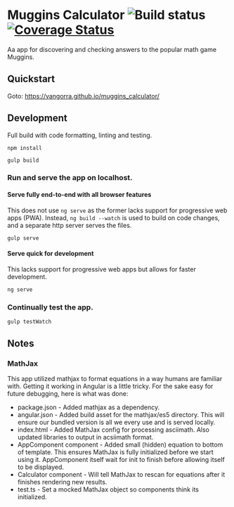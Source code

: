 # Muggins Calculator ![Build status](https://github.com/vangorra/muggins_calculator/workflows/Build/badge.svg?branch=main) [![Coverage Status](https://coveralls.io/repos/github/vangorra/muggins_calculator/badge.svg)](https://coveralls.io/github/vangorra/muggins_calculator)

Aa app for discovering and checking answers to the popular math game Muggins.

## Quickstart

Goto: https://vangorra.github.io/muggins_calculator/

## Development

Full build with code formatting, linting and testing.
```shell
npm install
```

```shell
gulp build
```

### Run and serve the app on localhost.

#### Serve fully end-to-end with all browser features

This does not use `ng serve` as the former lacks support for progressive web apps (PWA).
Instead, `ng build --watch` is used to build on code changes, and a separate http server serves the files.
```shell
gulp serve
```

#### Serve quick for development

This lacks support for progressive web apps but allows for faster development.

```shell
ng serve
```

### Continually test the app.
```shell
gulp testWatch
```

## Notes

### MathJax

This app utilized mathjax to format equations in a way humans are familiar with.
Getting it working in Angular is a little tricky. For the sake easy for future debugging,
here is what was done:

- package.json - Added mathjax as a dependency.
- angular.json - Added build asset for the mathjax/es5 directory. This will ensure our
bundled version is all we every use and is served locally.
- index.html - Added MathJax config for processing asciimath.
Also updated libraries to output in acsiimath format.
- AppComponent component - Added small (hidden) equation to bottom of template.
This ensures MathJax is fully initialized before we start using it. 
AppComponent itself wait for init to finish before allowing itself to be displayed.
- Calculator component - Will tell MathJax to rescan for equations after it
finishes rendering new results.
- test.ts - Set a mocked MathJax object so components think its initialized.
